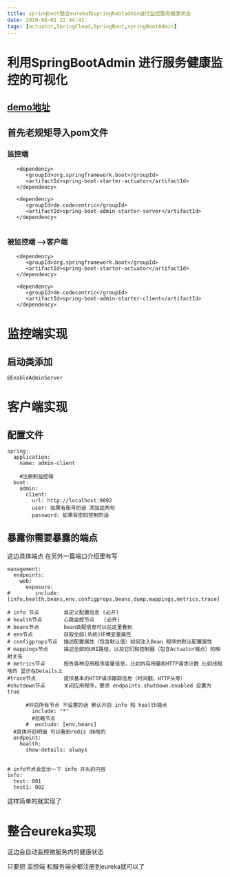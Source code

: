 ```yaml
---
title: springboot整合eureka和springbootadmin进行监控服务健康状态
date: 2019-08-01 22:44:41
tags: [actuator,SpringCloud,SpringBoot,springBootAdmin]
---
```


# 利用SpringBootAdmin 进行服务健康监控的可视化

## [demo地址](https://github.com/AsummerCat/spring-boot-admin-demo)

## 首先老规矩导入pom文件

### 监控端

```
   <dependency>
      <groupId>org.springframework.boot</groupId>
      <artifactId>spring-boot-starter-actuator</artifactId>
   </dependency>
      
   <dependency>
      <groupId>de.codecentric</groupId>
      <artifactId>spring-boot-admin-starter-server</artifactId>
   </dependency>
		
```



### 被监控端 —>客户端

```
   <dependency>
      <groupId>org.springframework.boot</groupId>
      <artifactId>spring-boot-starter-actuator</artifactId>
   </dependency>
      
   <dependency>
      <groupId>de.codecentric</groupId>
      <artifactId>spring-boot-admin-starter-client</artifactId>
   </dependency>
```

<!--more-->

# 监控端实现

## 启动类添加

```
@EnableAdminServer
```



# 客户端实现

## 配置文件

```
spring:
  application:
    name: admin-client

    #注册到监控端
  boot:
    admin:
      client:
        url: http://localhost:9092
        user: 如果有账号的话 添加这两句
        password: 如果有密码控制的话
```

## 暴露你需要暴露的端点

这边具体端点 在另外一篇端口介绍里有写

```
management:
  endpoints:
    web:
      exposure:
#        include: [info,health,beans,env,configprops,beans,dump,mappings,metrics,trace]

# info 节点        自定义配置信息 (必开)
# health节点       心跳监控节点   (必开)
# beans节点        bean装配信息可以在这里看到
# env节点          获取全部(系统)环境变量属性
# configprops节点  描述配置属性（包含默认值）如何注入Bean 程序的默认配置属性
# mappings节点     描述全部的URI路径，以及它们和控制器（包含Actuator端点）的映射关系
# metrics节点      报告各种应用程序度量信息，比如内存用量和HTTP请求计数 比如线程啥的 显示在Details上
#trace节点         提供基本的HTTP请求跟踪信息（时间戳、HTTP头等）
#shutdown节点      关闭应用程序，要求 endpoints.shutdown.enabled 设置为 true

      #开启所有节点 不设置的话 默认开启 info 和 health端点
        include: "*"
        #忽略节点
      #  exclude: [env,beans]
  #具体开启明细 可以看到redis db啥的
  endpoint:
    health:
      show-details: always


# info节点会显示一下 info 开头的内容
info:
  test: 001
  test1: 002
```



这样简单的就实现了

# 整合eureka实现

这边会自动监控微服务内的健康状态

只要把 监控端 和服务端全都注册到eureka就可以了 

